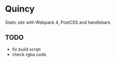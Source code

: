 # Quincy
Static site with Webpack 4, PostCSS and handlebars

## TODO
- fix build script
- check rgba code
